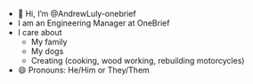 - 👋 Hi, I’m @AndrewLuly-onebrief
- I am an Engineering Manager at OneBrief
- I care about
  - My family
  - My dogs
  - Creating (cooking, wood working, rebuilding motorcycles)
- 😄 Pronouns: He/Him or They/Them


<!---
AndrewLuly-onebrief/AndrewLuly-onebrief is a ✨ special ✨ repository because its `README.md` (this file) appears on your GitHub profile.
You can click the Preview link to take a look at your changes.
--->
